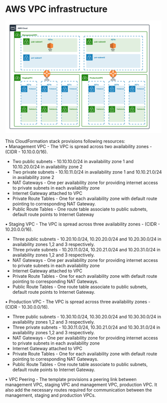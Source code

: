 # AWS VPC infrastructure
![alt text](https://github.com/amansin0504/aws-cloudnative-cvd/blob/main/aws-vpc-infrastructure/Images/AWS-Infra.png)

This CloudFormation stack provisions following resources:  
•	Management VPC - The VPC is spread across two availability zones - (CIDR - 10.10.0.0/16).
  - Two public subnets - 10.10.10.0/24 in availability zone 1 and 10.10.20.0/24 in availability zone 2  
  - Two private subnets - 10.10.11.0/24 in availability zone 1 and 10.10.21.0/24 in availability zone 2  
  - NAT Gateways - One per availability zone for providing internet access to private subnets in each availability zone  
  - Internet Gateway attached to VPC  
  - Private Route Tables - One for each availability zone with default route pointing to corresponding NAT Gateway.
  - Public Route Tables - One route table associate to public subnets, default route points to Internet Gateway  

•	Staging VPC - The VPC is spread across three availability zones - (CIDR - 10.20.0.0/16).
  - Three public subnets - 10.20.10.0/24, 10.20.20.0/24 and 10.20.30.0/24 in availability zones 1,2 and 3 respectively.
  - Three private subnets - 10.20.11.0/24, 10.20.21.0/24 and 10.20.31.0/24 in availability zones 1,2 and 3 respectively.
  - NAT Gateways - One per availability zone for providing internet access to private subnets in each availability zone  
  - Internet Gateway attached to VPC  
  - Private Route Tables - One for each availability zone with default route pointing to corresponding NAT Gateways.
  - Public Route Tables - One route table associate to public subnets, default route points to Internet Gateway.

•	Production VPC -  The VPC is spread across three availability zones - (CIDR - 10.30.0.0/16).
  - Three public subnets - 10.30.10.0/24, 10.30.20.0/24 and 10.30.30.0/24 in availability zones 1,2 and 3 respectively.
  - Three private subnets - 10.30.11.0/24, 10.30.21.0/24 and 10.30.31.0/24 in availability zones 1,2 and 3 respectively.
  - NAT Gateways - One per availability zone for providing internet access to private subnets in each availability zone  
  - Internet Gateway attached to VPC  
  - Private Route Tables - One for each availability zone with default route pointing to corresponding NAT Gateways.
  - Public Route Tables - One route table associate to public subnets, default route points to Internet Gateway.

•	VPC Peering - The template provisions a peering link between management VPC, staging VPC and management VPC, production VPC. It also add the necessary routes required for communication between the management, staging and production VPCs.
